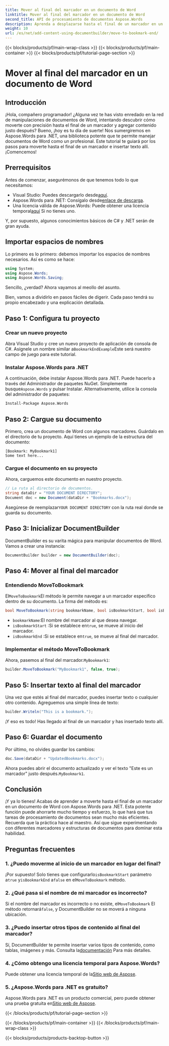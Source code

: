 ```yaml
---
title: Mover al final del marcador en un documento de Word
linktitle: Mover al final del marcador en un documento de Word
second_title: API de procesamiento de documentos Aspose.Words
description: Aprenda a desplazarse hasta el final de un marcador en un documento de Word con Aspose.Words para .NET. Siga nuestra guía detallada paso a paso para manipular documentos con precisión.
weight: 10
url: /es/net/add-content-using-documentbuilder/move-to-bookmark-end/
---
```


{{< blocks/products/pf/main-wrap-class >}}
{{< blocks/products/pf/main-container >}}
{{< blocks/products/pf/tutorial-page-section >}}

# Mover al final del marcador en un documento de Word

## Introducción

¡Hola, compañero programador! ¿Alguna vez te has visto enredado en la red de manipulaciones de documentos de Word, intentando descubrir cómo moverte con precisión hasta el final de un marcador y agregar contenido justo después? Bueno, ¡hoy es tu día de suerte! Nos sumergiremos en Aspose.Words para .NET, una biblioteca potente que te permite manejar documentos de Word como un profesional. Este tutorial te guiará por los pasos para moverte hasta el final de un marcador e insertar texto allí. ¡Comencemos!

## Prerrequisitos

Antes de comenzar, asegurémonos de que tenemos todo lo que necesitamos:

-  Visual Studio: Puedes descargarlo desde[aquí](https://visualstudio.microsoft.com/).
-  Aspose.Words para .NET: Consígalo desde[enlace de descarga](https://releases.aspose.com/words/net/).
-  Una licencia válida de Aspose.Words: Puede obtener una licencia temporal[aquí](https://purchase.aspose.com/temporary-license/) Si no tienes uno.

Y, por supuesto, algunos conocimientos básicos de C# y .NET serán de gran ayuda.

## Importar espacios de nombres

Lo primero es lo primero: debemos importar los espacios de nombres necesarios. Así es como se hace:

```csharp
using System;
using Aspose.Words;
using Aspose.Words.Saving;
```

Sencillo, ¿verdad? Ahora vayamos al meollo del asunto.

Bien, vamos a dividirlo en pasos fáciles de digerir. Cada paso tendrá su propio encabezado y una explicación detallada.

## Paso 1: Configura tu proyecto

### Crear un nuevo proyecto

 Abra Visual Studio y cree un nuevo proyecto de aplicación de consola de C#. Asígnele un nombre similar a`BookmarkEndExample`Este será nuestro campo de juego para este tutorial.

### Instalar Aspose.Words para .NET

 A continuación, debe instalar Aspose.Words para .NET. Puede hacerlo a través del Administrador de paquetes NuGet. Simplemente busque`Aspose.Words` y pulsar Instalar. Alternativamente, utilice la consola del administrador de paquetes:

```bash
Install-Package Aspose.Words
```

## Paso 2: Cargue su documento

Primero, crea un documento de Word con algunos marcadores. Guárdalo en el directorio de tu proyecto. Aquí tienes un ejemplo de la estructura del documento:

```plaintext
[Bookmark: MyBookmark1]
Some text here...
```

### Cargue el documento en su proyecto

Ahora, carguemos este documento en nuestro proyecto.

```csharp
// La ruta al directorio de documentos.
string dataDir = "YOUR DOCUMENT DIRECTORY";
Document doc = new Document(dataDir + "Bookmarks.docx");
```

 Asegúrese de reemplazar`YOUR DOCUMENT DIRECTORY` con la ruta real donde se guarda su documento.

## Paso 3: Inicializar DocumentBuilder

DocumentBuilder es su varita mágica para manipular documentos de Word. Vamos a crear una instancia:

```csharp
DocumentBuilder builder = new DocumentBuilder(doc);
```

## Paso 4: Mover al final del marcador

### Entendiendo MoveToBookmark

 El`MoveToBookmark`El método le permite navegar a un marcador específico dentro de su documento. La firma del método es:

```csharp
bool MoveToBookmark(string bookmarkName, bool isBookmarkStart, bool isBookmarkEnd);
```

- `bookmarkName`:El nombre del marcador al que desea navegar.
- `isBookmarkStart` :Si se establece en`true`, se mueve al inicio del marcador.
- `isBookmarkEnd` :Si se establece en`true`, se mueve al final del marcador.

### Implementar el método MoveToBookmark

 Ahora, pasemos al final del marcador.`MyBookmark1`:

```csharp
builder.MoveToBookmark("MyBookmark1", false, true);
```

## Paso 5: Insertar texto al final del marcador


Una vez que estés al final del marcador, puedes insertar texto o cualquier otro contenido. Agreguemos una simple línea de texto:

```csharp
builder.Writeln("This is a bookmark.");
```

¡Y eso es todo! Has llegado al final de un marcador y has insertado texto allí.

## Paso 6: Guardar el documento


Por último, no olvides guardar los cambios:

```csharp
doc.Save(dataDir + "UpdatedBookmarks.docx");
```

 Ahora puedes abrir el documento actualizado y ver el texto "Este es un marcador" justo después.`MyBookmark1`.

## Conclusión

¡Y ya lo tienes! Acabas de aprender a moverte hasta el final de un marcador en un documento de Word con Aspose.Words para .NET. Esta potente función puede ahorrarte mucho tiempo y esfuerzo, lo que hará que tus tareas de procesamiento de documentos sean mucho más eficientes. Recuerda que la práctica hace al maestro. Así que sigue experimentando con diferentes marcadores y estructuras de documentos para dominar esta habilidad.

## Preguntas frecuentes

### 1. ¿Puedo moverme al inicio de un marcador en lugar del final?

 ¡Por supuesto! Solo tienes que configurarlo`isBookmarkStart` parámetro a`true` y`isBookmarkEnd` a`false` en el`MoveToBookmark` método.

### 2. ¿Qué pasa si el nombre de mi marcador es incorrecto?

 Si el nombre del marcador es incorrecto o no existe, el`MoveToBookmark` El método retornará`false`, y DocumentBuilder no se moverá a ninguna ubicación.

### 3. ¿Puedo insertar otros tipos de contenido al final del marcador?

 Sí, DocumentBuilder te permite insertar varios tipos de contenido, como tablas, imágenes y más. Consulta la[documentación](https://reference.aspose.com/words/net/) Para más detalles.

### 4. ¿Cómo obtengo una licencia temporal para Aspose.Words?

 Puede obtener una licencia temporal de la[Sitio web de Aspose](https://purchase.aspose.com/temporary-license/).

### 5. ¿Aspose.Words para .NET es gratuito?

Aspose.Words para .NET es un producto comercial, pero puede obtener una prueba gratuita en[Sitio web de Aspose](https://releases.aspose.com/).

{{< /blocks/products/pf/tutorial-page-section >}}

{{< /blocks/products/pf/main-container >}}
{{< /blocks/products/pf/main-wrap-class >}}

{{< blocks/products/products-backtop-button >}}
